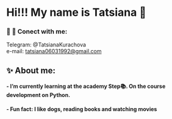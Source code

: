 # Hi!!! My name is Tatsiana 👋

### 📱 📧 Conect with me:

Telegram: @TatsianaKurachova <br>
e-mail: tatsiana06031992@gmail.com

## ✨ About me:
#### - I’m currently learning at the academy Step📚. On the course development on Python.
#### - Fun fact: I like dogs, reading books and watching movies 
